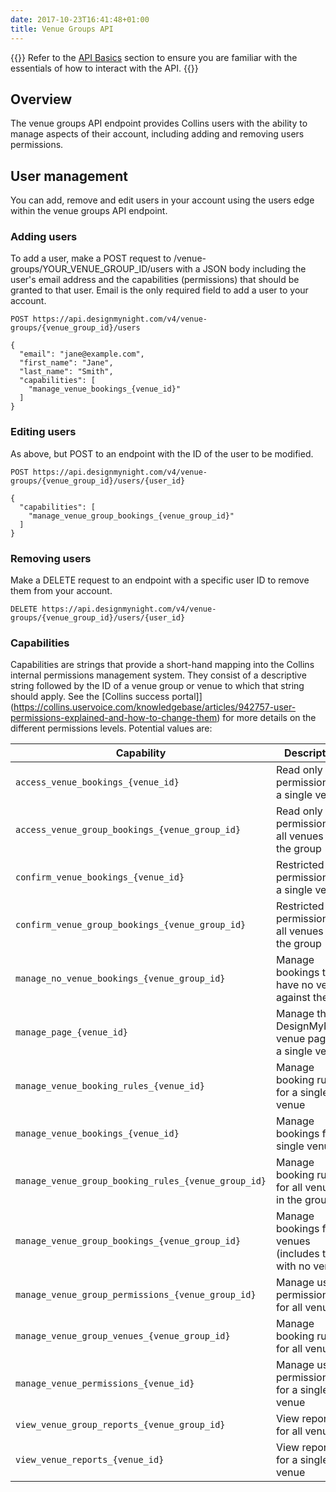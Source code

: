 ```yaml
---
date: 2017-10-23T16:41:48+01:00
title: Venue Groups API
---
```


{{<note title="Before you begin">}}
Refer to the [API Basics](/api-basics) section to ensure you are familiar with the essentials of how to interact with the API.
{{</note>}}

## Overview

The venue groups API endpoint provides Collins users with the ability to manage aspects of their account, including adding and removing users permissions.


## User management

You can add, remove and edit users in your account using the users edge within the venue groups API endpoint.

### Adding users

To add a user, make a POST request to /venue-groups/YOUR_VENUE_GROUP_ID/users with a JSON body including the user's email address and the capabilities (permissions) that should be granted to that user. Email is the only required field to add a user to your account.

```
POST https://api.designmynight.com/v4/venue-groups/{venue_group_id}/users

{
  "email": "jane@example.com",
  "first_name": "Jane",
  "last_name": "Smith",
  "capabilities": [
    "manage_venue_bookings_{venue_id}"
  ]
}
```

### Editing users

As above, but POST to an endpoint with the ID of the user to be modified.

```
POST https://api.designmynight.com/v4/venue-groups/{venue_group_id}/users/{user_id}

{
  "capabilities": [
    "manage_venue_group_bookings_{venue_group_id}"
  ]
}
```

### Removing users

Make a DELETE request to an endpoint with a specific user ID to remove them from your account.

```
DELETE https://api.designmynight.com/v4/venue-groups/{venue_group_id}/users/{user_id}
```

### Capabilities

Capabilities are strings that provide a short-hand mapping into the Collins internal permissions management system. They consist of a descriptive string followed by the ID of a venue group or venue to which that string should apply. See the [Collins success portal]](https://collins.uservoice.com/knowledgebase/articles/942757-user-permissions-explained-and-how-to-change-them) for more details on the different permissions levels. Potential values are:

Capability | Description
----- | -----
`access_venue_bookings_{venue_id}` | Read only permission for a single venue
`access_venue_group_bookings_{venue_group_id}` | Read only permission for all venues in the group
`confirm_venue_bookings_{venue_id}` | Restricted user permission for a single venue
`confirm_venue_group_bookings_{venue_group_id}` | Restricted user permission for all venues in the group
`manage_no_venue_bookings_{venue_group_id}` | Manage bookings that have no venue against them
`manage_page_{venue_id}` | Manage the DesignMyNight venue page for a single venue
`manage_venue_booking_rules_{venue_id}` | Manage booking rules for a single venue
`manage_venue_bookings_{venue_id}` | Manage bookings for a single venue
`manage_venue_group_booking_rules_{venue_group_id}` | Manage booking rules for all venues in the group
`manage_venue_group_bookings_{venue_group_id}` | Manage bookings for all venues (includes those with no venue)
`manage_venue_group_permissions_{venue_group_id}` | Manage user permissions for all venues
`manage_venue_group_venues_{venue_group_id}` | Manage booking rules for all venues
`manage_venue_permissions_{venue_id}` | Manage user permissions for a single venue
`view_venue_group_reports_{venue_group_id}` | View reports for all venues
`view_venue_reports_{venue_id}` | View reports for a single venue
